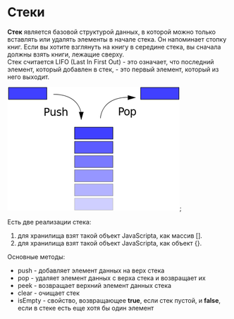 Стеки  
===

**Стек** является базовой структурой данных, в которой можно только вставлять или удалять элементы в начале стека. Он напоминает стопку книг. Если вы хотите взглянуть на книгу в середине стека, вы сначала должны взять книги, лежащие сверху.  
Стек считается LIFO (Last In First Out) - это означает, что последний элемент, который добавлен в стек, - это первый элемент, который из него выходит.  

![linked list](https://github.com/VladimirTkachenko/data_structures/blob/main/images/stack.png);  

Есть две реализации стека:  
1. для хранилища взят такой объект JavaScripta, как массив \[\].  
2. для хранилища взят такой объект JavaScripta, как объект \{\}.  

Основные методы:  
* push - добавляет элемент данных на верх стека
* pop - удаляет элемент данных с верха стека и возвращает их
* peek - возвращает верхний элемент данных стека
* clear - очищает стек
* isEmpty - свойство, возвращающее **true**, если стек пустой, и **false**, если в стеке есть еще хотя бы один элемент

